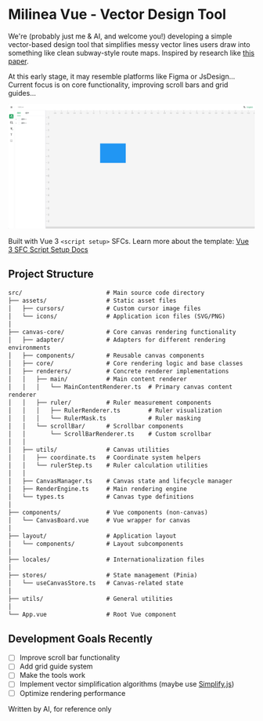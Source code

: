 # Milinea Vue - Vector Design Tool

We're (probably just me & AI, and welcome you!) developing a simple vector-based design tool that simplifies messy vector lines users draw into something like clean subway-style route maps. Inspired by research like [this paper](https://i11www.iti.kit.edu/extra/publications/fhnrsw-dmmbc-12.pdf).

At this early stage, it may resemble platforms like Figma or JsDesign... Current focus is on core functionality, improving scroll bars and grid guides...

![Preview](https://github.com/inspiringJackson/mycdn/blob/main/milinea-vue/preview4-23.png)

Built with Vue 3 `<script setup>` SFCs. Learn more about the template: [Vue 3 SFC Script Setup Docs](https://v3.vuejs.org/api/sfc-script-setup.html#sfc-script-setup)

## Project Structure
```
src/                        # Main source code directory
├── assets/                 # Static asset files
│   ├── cursors/            # Custom cursor image files
│   └── icons/              # Application icon files (SVG/PNG)
│
├── canvas-core/            # Core canvas rendering functionality
│   ├── adapter/            # Adapters for different rendering environments
│   ├── components/         # Reusable canvas components
│   ├── core/               # Core rendering logic and base classes
│   ├── renderers/          # Concrete renderer implementations
│   │   ├── main/           # Main content renderer
│   │   │   └── MainContentRenderer.ts  # Primary canvas content renderer
│   │   ├── ruler/          # Ruler measurement components
│   │   │   ├── RulerRenderer.ts        # Ruler visualization
│   │   │   └── RulerMask.ts            # Ruler masking
│   │   └── scrollBar/      # Scrollbar components
│   │       └── ScrollBarRenderer.ts    # Custom scrollbar
│   │
│   ├── utils/              # Canvas utilities
│   │   ├── coordinate.ts   # Coordinate system helpers
│   │   └── rulerStep.ts    # Ruler calculation utilities
│   │
│   ├── CanvasManager.ts    # Canvas state and lifecycle manager
│   ├── RenderEngine.ts     # Main rendering engine
│   └── types.ts            # Canvas type definitions
│
├── components/             # Vue components (non-canvas)
│   └── CanvasBoard.vue     # Vue wrapper for canvas
│
├── layout/                 # Application layout
│   └── components/         # Layout subcomponents
│
├── locales/                # Internationalization files
│
├── stores/                 # State management (Pinia)
│   └── useCanvasStore.ts   # Canvas-related state
│
├── utils/                  # General utilities
│
└── App.vue                 # Root Vue component
```

## Development Goals Recently

- [ ] Improve scroll bar functionality
- [ ] Add grid guide system
- [ ] Make the tools work
- [ ] Implement vector simplification algorithms (maybe use [Simplify.js](https://mourner.github.io/simplify-js/))
- [ ] Optimize rendering performance

Written by AI, for reference only
